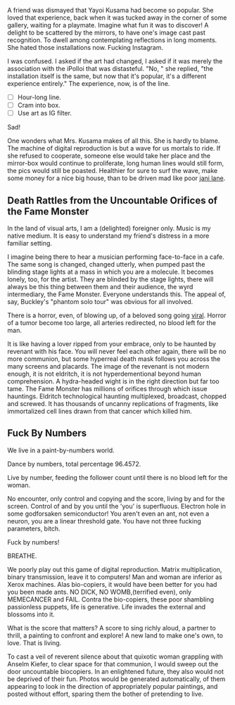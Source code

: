 A friend was dismayed that Yayoi Kusama had become so popular.
She loved that experience, back when it was tucked away in the corner of some gallery, waiting for a playmate.
Imagine what fun it was to discover!
A delight to be scattered by the mirrors, to have one's image cast past recognition.
To dwell among contemplating reflections in long moments.
She hated those installations now.
Fucking Instagram.

I was confused. I asked if the art had changed, I asked if it was merely the association with the iPolloi that was distasteful.
"No, " she replied, "the installation itself is the same, but now that it's popular, it's a different experience entirely."
The experience, now, is of the line.

- [ ] Hour-long line.
- [ ] Cram into box.
- [ ] Use art as IG filter.

Sad!

One wonders what Mrs. Kusama makes of all this.
She is hardly to blame.
The machine of digital reproduction is but a wave for us mortals to ride.
If she refused to cooperate, someone else would take her place and the mirror-box would continue to proliferate, long human lines would still form, the pics would still be poasted.
Healthier for sure to surf the wave, make some money for a nice big house, than to be driven mad like poor [jani lane](https://www.youtube.com/watch?v=OR1xpknCHCQ&t=14s&ab_channel=CrossingTheStreams).

## Death Rattles from the Uncountable Orifices of the Fame Monster

In the land of visual arts, I am a (delighted) foreigner only.
Music is my native medium.
It is easy to understand my friend's distress in a more familiar setting.

I imagine being there to hear a musician performing face-to-face in a cafe.
The same song is changed, changed utterly, when pumped past the blinding stage lights at a mass in which you are a molecule.
It becomes lonely, too, for the artist.
They are blinded by the stage lights, there will always be this thing between them and their audience, the wyrd intermediary, the Fame Monster.
Everyone understands this.
The appeal of, say, Buckley's "phantom solo tour" was obvious for all involved.

There is a horror, even, of blowing up, of a beloved song going [viral](https://www.youtube.com/watch?v=xWO4JnP2T40&ab_channel=OurHitParade).
Horror of a tumor become too large, all arteries redirected, no blood left for the man.

It is like having a lover ripped from your embrace, only to be haunted by revenant with his face.
You will never feel each other again, there will be no more communion, but some hyperreal death mask follows you across the many screens and placards.
The image of the revenant is not modern enough, it is not eldritch, it is not hyperdementional beyond human comprehension.
A hydra-headed wight is in the right direction but far too tame.
The Fame Monster has millions of orifices through which issue hauntings.
Eldritch technological haunting multiplexed, broadcast, chopped and screwed.
It has thousands of uncanny replications of fragments, like immortalized cell lines drawn from that cancer which killed him.

## Fuck By Numbers

We live in a paint-by-numbers world.

Dance by numbers, total percentage 96.4572.

Live by number, feeding the follower count until there is no blood left for the woman.

No encounter, only control and copying and the score, living by and for the screen.
Control of and by you until the 'you' is superfluous.
Electron hole in some godforsaken semiconductor!
You aren't even an ant, not even a neuron, you are a linear threshold gate.
You have not three fucking parameters, bitch.

Fuck by numbers!

BREATHE.

We poorly play out this game of digital reproduction.
Matrix multiplication, binary transmission, leave it to computers!
Man and woman are inferior as Xerox machines.
Alas bio-copiers, it would have been better for you had you been made ants.
NO DICK, NO WOMB,(terrified even), only MEMECANCER and FAIL.
Contra the bio-copiers, these poor shambling passionless puppets, life is generative.
Life invades the external and blossoms into it.

What is the score that matters?
A score to sing richly aloud, a partner to thrill, a painting to confront and explore! 
A new land to make one's own, to love.
That is living.

To cast a veil of reverent silence about that quixotic woman grappling with Anselm Kiefer, to clear space for that communion, I would sweep out the door uncountable biocopiers.
In an enlightened future, they also would not be deprived of their fun.
Photos would be generated automatically, of them appearing to look in the direction of appropriately popular paintings, and posted without effort, sparing them the bother of pretending to live.
